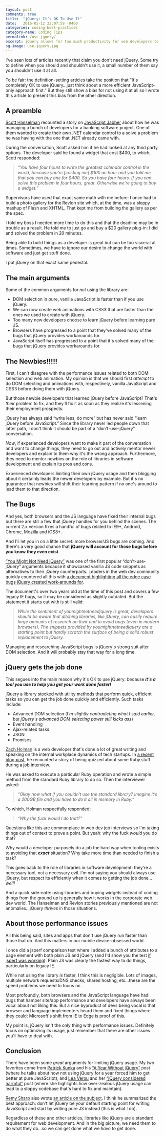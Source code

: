 ```yaml
---
layout: post
comments: true
title:  "jQuery: It’s OK To Use It"
date:   2016-05-12 22:07:59 -0400
categories: coding-best-practices
category-name: Coding Tips
permalink: /use-jquery/
excerpt: jQuery allows for too much productivity for web developers to stop using it completely. But they should understand when to use it, and why.
og-image: use-jquery.jpg
---
```

<p>I've seen lots of articles recently that claim you don't need jQuery. Some try to define when you should and shouldn't use it, a small number of them say you shouldn't use it at all.</p><p>To be fair: the definition-setting articles take the position that &#8220;It's completely OK to use jQuery&#8230;just think about a more efficient JavaScript-only approach first.&#8221; But they still show a bias for not using it at all so I wrote this article to present this bias from the other direction.</p><h2>A preamble</h2><p><a href="https://twitter.com/shanselman">Scott Hanselman</a> recounted a story on <a href="https://devchat.tv/js-jabber/071-jsj-javascript-strategies-at-microsoft-with-scott-hanselman">JavaScript Jabber</a> about how he was managing a bunch of developers for a banking software project. One of them wanted to create their own .NET calendar control to a solve a problem he was having with the one that .NET already came with.</p><p>During the conversation, Scott asked him if he had looked at any third party options. The developer said he found a widget that cost $400, to which, Scott responded:</p><blockquote><p><em>&#8220;You have four hours to write the greatest calendar control in the world, because you're [costing me] $100 an hour and you told me that you can buy one for $400. So you have four hours. If you can solve this problem in four hours, great. Otherwise we're going to buy a widget.&#8221;</em></p></blockquote><p>Supervisors have used that exact same math with me before: I once had to build a photo gallery for the Revlon site which, at the time, was a sloppy mashup of Flash and XHTML. That kept me from building the gallery as per the spec.</p><p>I told my boss I needed more time to do this and that the deadline may be in trouble as a result. He told me to just go and buy a $20 gallery plug-in: I did and solved the problem in 20 minutes.</p><p>Being able to build things as a developer is great but can be too visceral at times. Sometimes, we have to ignore our desire to change the world with software and just get stuff done.</p><p>I put jQuery on that exact same pedestal.</p><h2>The main arguments</h2><p>Some of the common arguments for <em>not</em> using the library are:</p><ul><li class="post-list-item">DOM selection in pure, vanilla JavaScript is faster than if you use jQuery.</li><li class="post-list-item">We can now create web animations with CSS3 that are faster than the ones we used to create with jQuery.</li><li class="post-list-item">Too many new developers choose to learn jQuery before learning pure JS.</li><li class="post-list-item">Browsers have progressed to a point that they've solved many of the bugs that jQuery provides workarounds for.</li><li class="post-list-item">JavaScript itself has progressed to a point that it's solved many of the bugs that jQuery provides workarounds for.</li></ul><h2>The Newbies!!!!!</h2><p>First, I can't disagree with the performance issues related to both DOM selection and web animation. My opinion is that we should first <em>attempt</em> to do DOM selecting and animations with, respectively, vanilla JavaScript and CSS3 before doing them with jQuery.</p><p>But those newbie developers that learned jQuery before JavaScript? That's <em>their</em> problem to fix, and they'll fix it as soon as they realize it's lessening their employment prospects.</p><p>jQuery has always said &#8220;write less, do more&#8221; but has never said &#8220;learn jQuery before JavaScript.&#8221; Since the library never led people down that latter path, I don't think it should be part of a &#8220;don't-use-jQuery&#8221; conversation.</p><p><em>Now</em>, if experienced developers want to make it part of the conversation and want to change things, they need to go out and actively mentor newer developers and explain to them why it's the wrong approach. Furthermore, they need to mentor newbies on the role of libraries in software development and explain its pros and cons.</p><p>Experienced developers limiting their own jQuery usage and then blogging about it certainly leads the newer developers by example. But it's no guarantee that newbies will shift their learning pattern if no one's around to lead them to that direction.</p><h2>The Bugs</h2><p>And yes, both browsers and the JS language have fixed their internal bugs but there are still a few that jQuery handles for you behind the scenes. The current 2.x version fixes a handful of bugs related to IE9+, Android, Chrome, Mozilla and iOS8+.</p><p>And I'll let you in on a little secret: more browser/JS bugs are coming. And there's a very good chance that <strong>jQuery will account for those bugs before you know they even exist</strong>.</p><p><a href="http://youmightnotneedjquery.com/">&#8220;You Might Not Need jQuery&#8221;</a> was one of the first popular &#8220;don't-use-jQuery&#8221; arguments because it showcased vanilla JS code snippets as alternatives to their jQuery counterparts. Leaders in the web dev community quickly countered all this with <a href="https://docs.google.com/document/d/1LPaPA30bLUB_publLIMF0RlhdnPx_ePXm7oW02iiT6o/edit">a document highlighting all the edge case bugs jQuery created work-arounds for</a>.</p><p>The document's over two years old at the time of this post and covers a few legacy IE bugs, so it may be considered as slightly outdated. But the statement it starts out with is still valid:</p><blockquote><p> <em>While the sentiment of youmightnotneedjquery is great, developers should be aware that ditching libraries, like jQuery, can easily require large amounts of research on their end to avoid bugs (even in modern browsers). The snippets provided by youmightnotneedjquery are a starting point but hardly scratch the surface of being a solid robust replacement to jQuery.</em></p></blockquote><p>Managing and researching JavaScript bugs is jQuery's strong suit after DOM selection. And it will probably stay that way for a long time.</p><h2>jQuery gets the job done</h2><p>This segues into the main reason why it's OK to use jQuery: because <strong><em>it's a tool you use to help you get your work done faster!</em></strong></p><p>jQuery a library stocked with utility methods that perform quick, efficient tasks so you can get the job done quickly and efficiently. Such tasks include:</p><ul><li class="post-list-item">Advanced DOM selection (<em>I'm slightly contradicting what I said earlier, but jQuery's advanced DOM selecting power still kicks ass</em>)</li><li class="post-list-item">Event handling</li><li class="post-list-item">Ajax-related tasks</li><li class="post-list-item">JSON</li><li class="post-list-item">Promises</li></ul><p><a href="https://twitter.com/holman">Zach Holman</a> is a web developer that's done a lot of great writing and speaking on the internal workplace dynamics of tech startups. In <a href="https://zachholman.com/posts/startup-interviewing-is-fucked/">a recent blog post</a>, he recounted a story of being quizzed about some Ruby stuff during a job interview.</p><p>He was asked to execute a particular Ruby operation and wrote a simple method from the standard Ruby library to do so. Then the interviewer asked:</p><blockquote><p><em>&#8220;Okay now what if you couldn’t use the standard library? Imagine it’s a 200GB file and you have to do it all in memory in Ruby.&#8221;</em></p></blockquote><p>To which, Holman respectfully responded:</p><blockquote><p><em>&#8220;Why the fuck would I do that?&#8221;</em></p></blockquote><p>Questions like this are commonplace in web dev job interviews so I'm taking things out of context to prove a point. But yeah: why the fuck <em>would</em> you do that?</p><p>Why would a developer purposely do a job the hard way when tooling exists to avoiding that <em><strong>exact</strong></em> situation? Why take more time than needed to finish a task?</p><p>This goes back to the role of libraries in software development: they're a necessary tool, not a necessary evil. I'm not saying you should always use jQuery, but respect its efficiently when it comes to getting the job done&#8230;<em>well!</em></p><p>And a quick side-note: using libraries and buying widgets instead of coding things from the ground up is generally how it works in the corporate web dev world. The Hanselman and Revlon stories previously mentioned are not anomalies&#8230;jQuery <em>thrives</em> in those situations.</p><h2>About those performance issues</h2><p>All this being said, sites and apps that don't use jQuery run faster than those that do. And this matters in our mobile device-obsessed world.</p><p>I once did a jsperf comparison test where I added a bunch of attributes to a page element with both plain JS and jQuery (and I'd show you the test <a href="https://github.com/jsperf/jsperf.com/issues/18">if jsperf was working</a>). Plain JS was clearly the fastest way to do things, particularly on legacy IE.</p><p>While not using the library <em>is</em> faster, I think this is negligible. Lots of images, multiple network requests/DNS checks, shared hosting, etc&#8230;these are the speed problems we need to focus on.</p><p>Most profoundly, both browsers and the JavaScript language have had bugs that hamper site/app performance and developers have always been vocal about not liking this. But a nice byproduct of devs being vocal is that browser and language implementers heard them and fixed things where they could: Microsoft's shift from IE to Edge is proof of this.</p><p>My point is, jQuery isn't the only thing with performance issues. Definitely focus on optimizing its usage, just remember that there are other issues you'll have to deal with.</p><h2>Conclusion</h2><p>There have been some <em>great</em> arguments for limiting jQuery usage. My two favorites come from <a href="https://twitter.com/patrickkunka">Patrick Kunka</a> and his <a href="http://blog.wearecolony.com/a-year-without-jquery/">&#8220;A Year Without jQuery&#8221;</a> post (where he talks about how not using jQuery for a year forced him to get better at pure JavaScript), and <a href="https://twitter.com/leaverou">Lea Verou</a> and her <a href="http://lea.verou.me/2015/04/jquery-considered-harmful/">&#8220;jQuery considered harmful&#8221;</a> post (where she highlights how over-zealous jQuery usage can lead to a sloppy codebase that's hard to fix and maintain).</p><p><a href="https://twitter.com/rem">Remy Sharp</a> also wrote <a href="https://remysharp.com/2013/04/19/i-know-jquery-now-what">an article on the subject</a>. I think he summarized the best approach: don't let jQuery be your default starting point for writing JavaScript and start by writing pure JS instead (this is what I do).</p><p>Regardless of these and other articles, libraries like jQuery are a standard requirement for web development. And in the big picture, we need them to do what they do&#8230;so we can get done what we <em>have</em> to get done.</p>